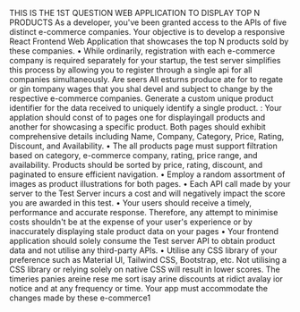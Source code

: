 THIS IS THE 1ST QUESTION WEB APPLICATION TO DISPLAY TOP N PRODUCTS
As a developer, you've been granted access to the APls of five distinct e-commerce companies. Your objective is to develop a responsive React Frontend Web Application that showcases the top N products sold by these companies. • While ordinarily, registration with each e-commerce company is required separately for your startup, the test server simplifies this process by allowing you to register through a single api for all companies simultaneously. Are seers All esturns produce ate for to regate or gin tompany wages that you shal devel and subject to change by the respective e-commerce companies. Generate a custom unique product identifier for the data received to uniquely identify a single product. : Your applation should const of to pages one for displayingall products and another for showcasing a specific product. Both pages should exhibit comprehensive details including Name, Company, Category, Price, Rating, Discount, and Availability. • The all products page must support filtration based on category, e-commerce company, rating, price range, and availability. Products should be sorted by price, rating, discount, and paginated to ensure efficient navigation. • Employ a random assortment of images as product illustrations for both pages. • Each API call made by your server to the Test Server incurs a cost and will negatively impact the score you are awarded in this test. • Your users should receive a timely, performance and accurate response. Therefore, any attempt to minimise costs shouldn't be at the expense of your user's experience or by inaccurately displaying stale product data on your pages • Your frontend application should solely consume the Test server API to obtain product data and not utilise any third-party APls. • Utilise any CSS library of your preference such as Material Ul, Tailwind CSS, Bootstrap, etc. Not utilising a CSS library or relying solely on native CSS will result in lower scores. The timeries panies areine rese me sort isay arine discounts at ridict avalay ior notice and at any frequency or time. Your app must accommodate the changes made by these e-commerce1
